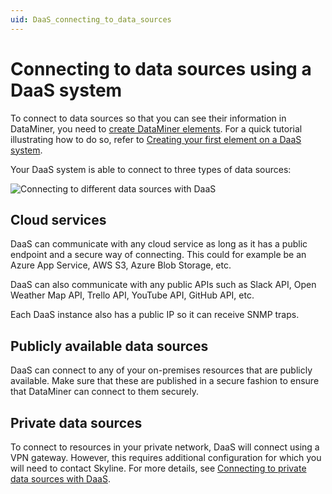 ```yaml
---
uid: DaaS_connecting_to_data_sources
---
```


# Connecting to data sources using a DaaS system

To connect to data sources so that you can see their information in DataMiner, you need to [create DataMiner elements](xref:Adding_elements). For a quick tutorial illustrating how to do so, refer to [Creating your first element on a DaaS system](xref:Creating_your_first_element_on_a_DaaS_system).

Your DaaS system is able to connect to three types of data sources:

![Connecting to different data sources with DaaS](~/user-guide/images/DataSources.png)

## Cloud services

DaaS can communicate with any cloud service as long as it has a public endpoint and a secure way of connecting. This could for example be an Azure App Service, AWS S3, Azure Blob Storage, etc.

DaaS can also communicate with any public APIs such as Slack API, Open Weather Map API, Trello API, YouTube API, GitHub API, etc.

Each DaaS instance also has a public IP so it can receive SNMP traps.

## Publicly available data sources

DaaS can connect to any of your on-premises resources that are publicly available. Make sure that these are published in a secure fashion to ensure that DataMiner can connect to them securely.

## Private data sources

To connect to resources in your private network, DaaS will connect using a VPN gateway. However, this requires additional configuration for which you will need to contact Skyline. For more details, see [Connecting to private data sources with DaaS](xref:Connecting_to_private_data_sources).
